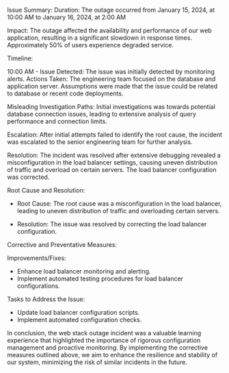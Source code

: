 Issue Summary:
Duration: The outage occurred from January 15, 2024, at 10:00 AM to January 16, 2024, at 2:00 AM

Impact: The outage affected the availability and performance of our web application,
resulting in a significant slowdown in response times. Approximately 50% of users experience
degraded service.

Timeline:

10:00 AM - Issue Detected: The issue was initially detected by monitoring alerts.
Actions Taken: The engineering team focused on the database and application server. Assumptions were made that the issue could be related to database or recent code deployments.

Misleading Investigation Paths: Initial investigations was towards potential database connection issues, leading to extensive analysis of query performance and connection limits.

Escalation: After initial attempts failed to identify the root cause, the incident was escalated to the senior engineering team for further analysis.

Resolution: The incident was resolved after extensive debugging revealed a misconfiguration in the load balancer settings, causing uneven distribution of traffic and overload on certain servers. The load balancer configuration was corrected.

Root Cause and Resolution:

- Root Cause: The root cause was a misconfiguration in the load balancer, leading to uneven distribution of traffic and overloading certain servers.

- Resolution: The issue was resolved by correcting the load balancer configuration.

Corrective and Preventative Measures:

Improvements/Fixes:
- Enhance load balancer monitoring and alerting.
- Implement automated testing procedures for load balancer configurations.

Tasks to Address the Issue:
- Update load balancer configuration scripts.
- Implement automated configuration checks.

In conclusion, the web stack outage incident was a valuable learning experience that highlighted the importance of rigorous configuration management and proactive monitoring. By implementing the corrective measures outlined above, we aim to enhance the resilience and stability of our system, minimizing the risk of similar incidents in the future.

